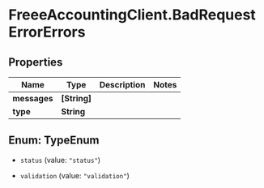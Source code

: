 # FreeeAccountingClient.BadRequestErrorErrors

## Properties
Name | Type | Description | Notes
------------ | ------------- | ------------- | -------------
**messages** | **[String]** |  | 
**type** | **String** |  | 


<a name="TypeEnum"></a>
## Enum: TypeEnum


* `status` (value: `"status"`)

* `validation` (value: `"validation"`)




